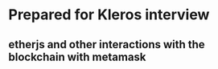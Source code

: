 # Prepared for Kleros interview

## etherjs and other interactions with the blockchain with metamask
